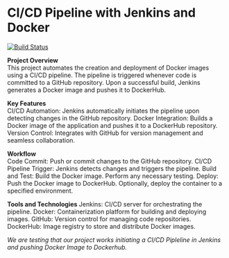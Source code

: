 # CI/CD Pipeline with Jenkins and Docker

[![Build Status](http://98.84.103.138:8080/buildStatus/icon?job=connectJenkinsToGithub)](http://98.84.103.138:8080/job/connectJenkinsToGithub/)

**Project Overview**  
This project automates the creation and deployment of Docker images using a CI/CD pipeline. The pipeline is triggered whenever code is committed to a GitHub repository. Upon a successful build, Jenkins generates a Docker image and pushes it to DockerHub.

**Key Features**  
CI/CD Automation:  Jenkins automatically initiates the pipeline upon detecting changes in the GitHub repository.
Docker Integration: Builds a Docker image of the application and pushes it to a DockerHub repository.
Version Control:  Integrates with GitHub for version management and seamless collaboration.

**Workflow**  
Code Commit: Push or commit changes to the GitHub repository.
CI/CD Pipeline Trigger: Jenkins detects changes and triggers the pipeline.
Build and Test:
Build the Docker image.
Perform any necessary testing.
Deploy:
Push the Docker image to DockerHub.
Optionally, deploy the container to a specified environment.

**Tools and Technologies**
Jenkins: CI/CD server for orchestrating the pipeline.
Docker: Containerization platform for building and deploying images.
GitHub: Version control for managing code repositories.
DockerHub: Image registry to store and distribute Docker images.

_We are testing that our project works initiating a CI/CD Pipleline in Jenkins and pushing Docker Image to Dockerhub._

